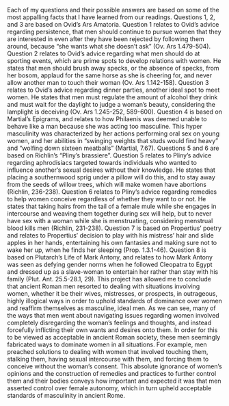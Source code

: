 Each of my questions and their possible answers are based on some of the most appalling facts that I have learned from our readings. Questions 1, 2, and 3 are based on Ovid’s Ars Amatoria. Question 1 relates to Ovid’s advice regarding persistence, that men should continue to pursue women that they are interested in even after they have been rejected by following them around, because “she wants what she doesn’t ask” (Ov. Ars 1.479-504). Question 2 relates to Ovid’s advice regarding what men should do at sporting events, which are prime spots to develop relations with women. He states that men should brush away specks, or the absence of specks, from her bosom, applaud for the same horse as she is cheering for, and never allow another man to touch their woman (Ov. Ars 1.142-158). Question 3 relates to Ovid’s advice regarding dinner parties, another ideal spot to meet women. He states that men must regulate the amount of alcohol they drink and must wait for the daylight to judge a woman’s beauty, considering the lamplight is deceiving (Ov. Ars 1.245-252, 589-600). Question 4 is based on Martial’s Epigrams, and relates to how Philaenis was deemed unable to behave like a man because she was acting too masculine. This hyper masculinity was characterized by her actions performing oral sex on young women, and her abilities in “swinging weights that studs would find heavy” and “wolfing down sixteen meatballs” (Martial, 7.67). Questions 5 and 6 are based on Richlin’s “Pliny’s brassiere”. Question 5 relates to Pliny’s advice regarding aphrodisiacs targeted towards individuals who wanted to influence another’s sexual desires without their knowledge. He states that placing a southernwood sprig under a pillow will do this, and to stay away from the seeds of willow trees, which will make women have abortions (Richlin, 236-238). Question 6 relates to Pliny’s advice regarding remedies to help women conceive regardless of whether they want to or not. He states that taking hairs from the tail of a female mule while she engages in intercourse and weaving them together during sex will help, but to never have sex with a woman while she is menstruating, considering menstrual blood kills men (Richlin, 231-238). Question 7 is based on Propertius’ poetry and relates to Propertius’ decision to play with his mistress’ hair and slide apples in her hands, entertaining his own fantasies and making sure not to wake her up, when he finds her sleeping (Prop. 1.3.1-46). Question 8 is based on Plutarch’s Life of Mark Antony, and relates to how Mark Antony was seen as defying gender norms when he followed Cleopatra to Egypt and dressed up as a slave-woman to entertain her rather than stay with his family (Plut. Ant. 25.5-28.1, 29).
This project has allowed me to conclude that ancient Roman men resorted to dealing with situations involving women, whether it be their wives, mistresses, or prospects, in outrageous, highly illogical ways in order to uphold standards of dominance over women and reaffirm themselves as masculine, ideal men. As we can see, many of the ways that men went about navigating issues regarding women involved completely disregarding the woman’s feelings and thoughts, and instead forcefully inflicting their own wants and desires onto them. In order for this to be viewed as acceptable in ancient Roman society, these men seemingly fabricated ways to dominate women in all situations. For example, men preached solutions to dealing with women that involved touching them, stalking them, having sexual intercourse with them, and forcing them to conceive without the woman’s consent. This absolute ignorance of women’s opinions and the construction of remedies and practices to further control them and their bodies conveys how important and expected it was that men asserted control over female autonomy, which in turn upheld acceptable standards of masculinity in ancient Rome.

